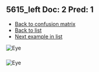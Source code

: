 ## 5615_left Doc: 2 Pred: 1
- [Back to confusion matrix](https://github.com/juliandewit/kaggle_retinopathy/blob/master/matrix.md)
- [Back to list](https://github.com/juliandewit/kaggle_retinopathy/blob/master/lists/21/list.md)
- [Next example in list](https://github.com/juliandewit/kaggle_retinopathy/blob/master/lists/21/56/5652_left.md)

![Eye](https://retinopaty.blob.core.windows.net/size1024/5615_left_2.jpeg)

### 

![Eye]()
